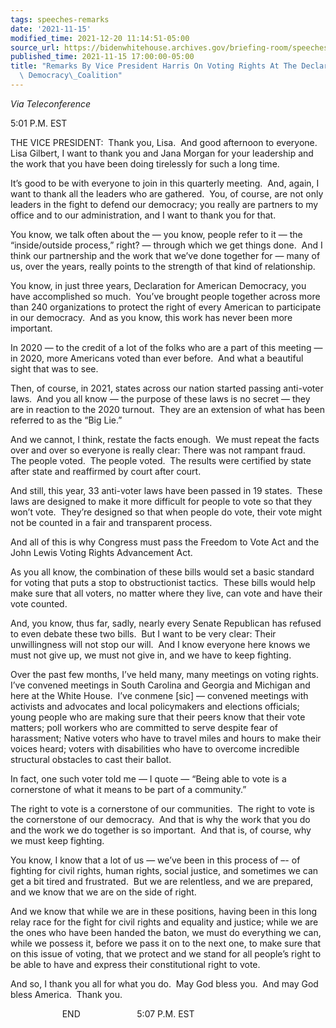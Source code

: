 ```yaml
---
tags: speeches-remarks
date: '2021-11-15'
modified_time: 2021-12-20 11:14:51-05:00
source_url: https://bidenwhitehouse.archives.gov/briefing-room/speeches-remarks/2021/11/15/remarks-by-vice-president-harris-on-voting-rights-at-the-declaration-for-american-democracy-coalition/
published_time: 2021-11-15 17:00:00-05:00
title: "Remarks By Vice President Harris On Voting Rights At The Declaration For American\
  \ Democracy\_Coalition"
---
```

 
*Via Teleconference*

5:01 P.M. EST  
  
THE VICE PRESIDENT:  Thank you, Lisa.  And good afternoon to everyone. 
Lisa Gilbert, I want to thank you and Jana Morgan for your leadership
and the work that you have been doing tirelessly for such a long
time.   
  
It’s good to be with everyone to join in this quarterly meeting.  And,
again, I want to thank all the leaders who are gathered.  You, of
course, are not only leaders in the fight to defend our democracy; you
really are partners to my office and to our administration, and I want
to thank you for that.  
  
You know, we talk often about the — you know, people refer to it — the
“inside/outside process,” right? — through which we get things done. 
And I think our partnership and the work that we’ve done together for —
many of us, over the years, really points to the strength of that kind
of relationship.  
  
You know, in just three years, Declaration for American Democracy, you
have accomplished so much.  You’ve brought people together across more
than 240 organizations to protect the right of every American to
participate in our democracy.  And as you know, this work has never been
more important.   
  
In 2020 — to the credit of a lot of the folks who are a part of this
meeting — in 2020, more Americans voted than ever before.  And what a
beautiful sight that was to see.  
  
Then, of course, in 2021, states across our nation started passing
anti-voter laws.  And you all know — the purpose of these laws is no
secret — they are in reaction to the 2020 turnout.  They are an
extension of what has been referred to as the “Big Lie.”    
  
And we cannot, I think, restate the facts enough.  We must repeat the
facts over and over so everyone is really clear: There was not rampant
fraud.  The people voted.  The people voted.  The results were certified
by state after state and reaffirmed by court after court.   
  
And still, this year, 33 anti-voter laws have been passed in 19 states. 
These laws are designed to make it more difficult for people to vote so
that they won’t vote.  They’re designed so that when people do vote,
their vote might not be counted in a fair and transparent process.   
  
And all of this is why Congress must pass the Freedom to Vote Act and
the John Lewis Voting Rights Advancement Act.  
  
As you all know, the combination of these bills would set a basic
standard for voting that puts a stop to obstructionist tactics.  These
bills would help make sure that all voters, no matter where they live,
can vote and have their vote counted.   
  
And, you know, thus far, sadly, nearly every Senate Republican has
refused to even debate these two bills.  But I want to be very clear:
Their unwillingness will not stop our will.  And I know everyone here
knows we must not give up, we must not give in, and we have to keep
fighting.   
  
Over the past few months, I’ve held many, many meetings on voting
rights.  I’ve convened meetings in South Carolina and Georgia and
Michigan and here at the White House.  I’ve conmene \[sic\] — convened
meetings with activists and advocates and local policymakers and
elections officials; young people who are making sure that their peers
know that their vote matters; poll workers who are committed to serve
despite fear of harassment; Native voters who have to travel miles and
hours to make their voices heard; voters with disabilities who have to
overcome incredible structural obstacles to cast their ballot.  
  
In fact, one such voter told me — I quote — “Being able to vote is a
cornerstone of what it means to be part of a community.”   
  
The right to vote is a cornerstone of our communities.  The right to
vote is the cornerstone of our democracy.  And that is why the work that
you do and the work we do together is so important.  And that is, of
course, why we must keep fighting.   
  
You know, I know that a lot of us — we’ve been in this process of –- of
fighting for civil rights, human rights, social justice, and sometimes
we can get a bit tired and frustrated.  But we are relentless, and we
are prepared, and we know that we are on the side of right.    
  
And we know that while we are in these positions, having been in this
long relay race for the fight for civil rights and equality and justice;
while we are the ones who have been handed the baton, we must do
everything we can, while we possess it, before we pass it on to the next
one, to make sure that on this issue of voting, that we protect and we
stand for all people’s right to be able to have and express their
constitutional right to vote.  
  
And so, I thank you all for what you do.  May God bless you.  And may
God bless America.  Thank you.                
  
                     END                       5:07 P.M. EST
